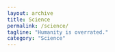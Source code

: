 ```yaml
---
layout: archive
title: Science
permalink: /science/
tagline: "Humanity is overrated."
category: "Science"
---
```

